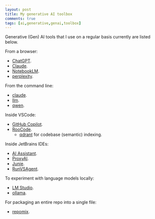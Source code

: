 ```yaml
---
layout: post
title: My generative AI toolbox
comments: true
tags: [ai,generative,genai,toolbox]
---
```


Generative (Gen) AI tools that I use on a regular basis currently are listed below.

From a browser:

- [ChatGPT](https://chatgpt.com/).
- [Claude](https://claude.ai).
- [NotebookLM](https://notebooklm.google/).
- [perplexity](https://www.perplexity.ai/).

From the command line:

- [claude](https://docs.anthropic.com/en/docs/claude-code/overview).
- [llm](https://llm.datasette.io/en/stable/).
- [qwen](https://github.com/QwenLM/qwen-code).

Inside VSCode:

- [GitHub Copilot](https://code.visualstudio.com/docs/copilot/overview).
- [RooCode](https://roocode.com/).
    - [qdrant](https://qdrant.tech/) for codebase (semantic) indexing.

Inside JetBrains IDEs:

- [AI Assistant](https://plugins.jetbrains.com/plugin/22282-jetbrains-ai-assistant).
- [ProxyAI](https://plugins.jetbrains.com/plugin/21056-proxyai).
- [Junie](https://www.jetbrains.com/junie/).
- [RunVSAgent](https://plugins.jetbrains.com/plugin/28068-runvsagent).

To experiment with language models locally:

- [LM Studio](https://lmstudio.ai/).
- [ollama](https://ollama.com/).

For packaging an entire repo into a single file:

- [repomix](https://github.com/yamadashy/repomix).